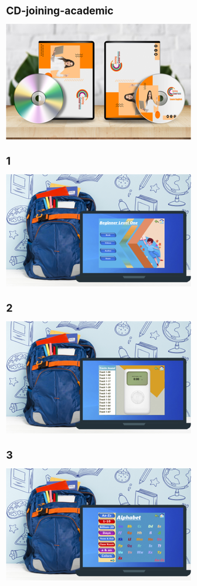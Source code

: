 # CD-joining-academic
<img src="1.jpg">

# 1
<img src="2.jpg">

# 2
<img src="3.jpg">

# 3
<img src="4.jpg">
